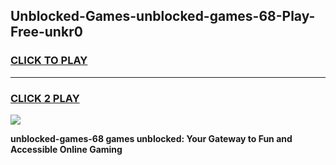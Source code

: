 
## Unblocked-Games-unblocked-games-68-Play-Free-unkr0
<h3>
<a href="https://premium76.site?title=unblocked-games-68&ref=21A">CLICK TO PLAY</a></h3>
<hr>

<h3>
<a href="https://premium76.site?title=unblocked-games-68&ref=21A">CLICK 2 PLAY</a>
  
</h3>

<a href="https://premium76.site?title=unblocked-games-68&ref=21A"><img src="https://clearcache.store/games.png"></a>


**unblocked-games-68 games unblocked: Your Gateway to Fun and Accessible Online Gaming**
